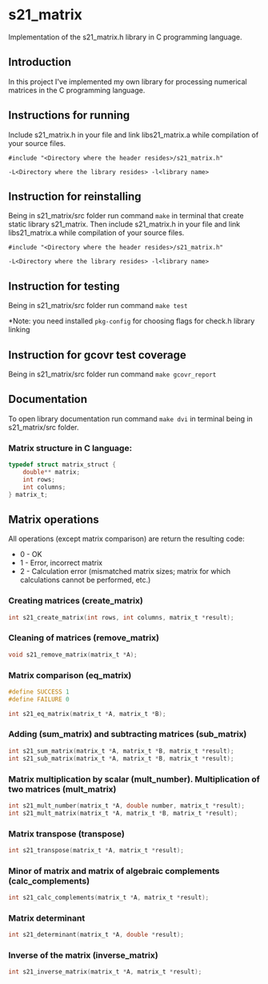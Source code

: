 # s21_matrix

Implementation of the s21_matrix.h library in C programming language.

## Introduction

In this project I've implemented my own library for processing numerical matrices in the C programming language.

## Instructions for running

Include s21_matrix.h in your file and link libs21_matrix.a while compilation of your source files.

`#include "<Directory where the header resides>/s21_matrix.h"`

`-L<Directory where the library resides> -l<library name>`

## Instruction for reinstalling

Being in s21_matrix/src folder run command `make` in terminal that create static library s21_matrix. Then include s21_matrix.h in your file and link libs21_matrix.a while compilation of your source files.

`#include "<Directory where the header resides>/s21_matrix.h"`

`-L<Directory where the library resides> -l<library name>`

## Instruction for testing

Being in s21_matrix/src folder run command `make test`

*Note: you need installed `pkg-config` for choosing flags for check.h library linking 

## Instruction for gcovr test coverage

Being in s21_matrix/src folder run command `make gcovr_report`

## Documentation

To open library documentation run command `make dvi` in terminal being in s21_matrix/src folder.

### Matrix structure in C language:

```c
typedef struct matrix_struct {
    double** matrix;
    int rows;
    int columns;
} matrix_t;
```

## Matrix operations

All operations (except matrix comparison) are return the resulting code:
- 0 - OK
- 1 - Error, incorrect matrix
- 2 - Calculation error (mismatched matrix sizes; matrix for which calculations cannot be performed, etc.)

### Creating matrices (create_matrix)

```c
int s21_create_matrix(int rows, int columns, matrix_t *result);
```

### Cleaning of matrices (remove_matrix)

```c
void s21_remove_matrix(matrix_t *A);
```

### Matrix comparison (eq_matrix)

```c
#define SUCCESS 1
#define FAILURE 0

int s21_eq_matrix(matrix_t *A, matrix_t *B);
```

### Adding (sum_matrix) and subtracting matrices (sub_matrix)

```c
int s21_sum_matrix(matrix_t *A, matrix_t *B, matrix_t *result);
int s21_sub_matrix(matrix_t *A, matrix_t *B, matrix_t *result);
```

### Matrix multiplication by scalar (mult_number). Multiplication of two matrices (mult_matrix)

```c
int s21_mult_number(matrix_t *A, double number, matrix_t *result);
int s21_mult_matrix(matrix_t *A, matrix_t *B, matrix_t *result);
```

### Matrix transpose (transpose)

```c
int s21_transpose(matrix_t *A, matrix_t *result);
```

### Minor of matrix and matrix of algebraic complements (calc_complements)
```c
int s21_calc_complements(matrix_t *A, matrix_t *result);
```

### Matrix determinant

```c
int s21_determinant(matrix_t *A, double *result);
```

### Inverse of the matrix (inverse_matrix)

```c
int s21_inverse_matrix(matrix_t *A, matrix_t *result);
```
